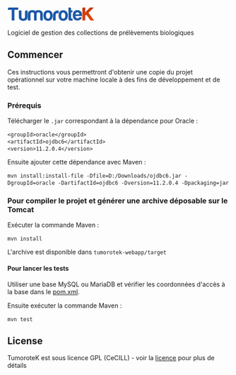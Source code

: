 ![TumoroteK](tumorotek-webapp/src/main/webapp/images/logo_tumo.png "Logo de TumoroteK")

Logiciel de gestion des collections de prélèvements biologiques

## Commencer

Ces instructions vous permettront d'obtenir une copie du projet opérationnel sur votre machine locale à des fins de développement et de test.

### Prérequis

Télécharger le `.jar` correspondant à la dépendance pour Oracle :

    <groupId>oracle</groupId>
    <artifactId>ojdbc6</artifactId>
    <version>11.2.0.4</version>

Ensuite ajouter cette dépendance avec Maven :

    mvn install:install-file -Dfile=D:/Downloads/ojdbc6.jar -DgroupId=oracle -DartifactId=ojdbc6 -Dversion=11.2.0.4 -Dpackaging=jar

### Pour compiler le projet et générer une archive déposable sur le Tomcat
Exécuter la commande Maven :

    mvn install
    
L'archive est disponible dans `tumorotek-webapp/target`

#### Pour lancer les tests
Utiliser une base MySQL ou MariaDB et vérifier les coordonnées d'accès à la base dans le [pom.xml](pom.xml).
    
Ensuite exécuter la commande Maven :

    mvn test

## License

TumoroteK est sous licence GPL (CeCILL) - voir la [licence](tumorotek-webapp/Licence_fr.txt) pour plus de détails